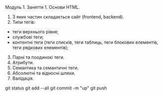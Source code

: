 
Модуль 1. Заняття 1. Основи HTML.

1. 3 яких частин складається сайт (frontend, backend).
2. Типи тегів:

- теги верхнього рівня;
- службові теги;
- контентні теги (теги списків, теги таблиць, теги блокових елементів, теги рядкових елементів);

3. Парні та поодинокі теги.
4. Атрибути.
5. Семантика та семантичні теги.
6. Абсолютні та відносні шляхи.
7. Валідація.

git status
git add --all
git commit -m "up"
git push